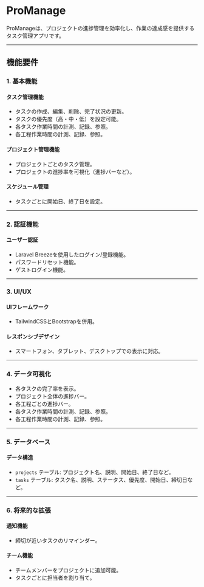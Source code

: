 # ProManage

ProManageは、プロジェクトの進捗管理を効率化し、作業の達成感を提供するタスク管理アプリです。

---

## 機能要件

### 1. 基本機能

#### タスク管理機能
- タスクの作成、編集、削除、完了状況の更新。
- タスクの優先度（高・中・低）を設定可能。
- 各タスク作業時間の計測、記録、参照。
- 各工程作業時間の計測、記録、参照。

#### プロジェクト管理機能
- プロジェクトごとのタスク管理。
- プロジェクトの進捗率を可視化（進捗バーなど）。

#### スケジュール管理
- タスクごとに開始日、終了日を設定。

---

### 2. 認証機能

#### ユーザー認証
- Laravel Breezeを使用したログイン/登録機能。
- パスワードリセット機能。
- ゲストログイン機能。

---

### 3. UI/UX

#### UIフレームワーク
- TailwindCSSとBootstrapを併用。

#### レスポンシブデザイン
- スマートフォン、タブレット、デスクトップでの表示に対応。

---

### 4. データ可視化
- 各タスクの完了率を表示。
- プロジェクト全体の進捗バー。
- 各工程ごとの進捗バー。
- 各タスク作業時間の計測、記録、参照。
- 各工程作業時間の計測、記録、参照。

---

### 5. データベース

#### データ構造
- `projects` テーブル: プロジェクト名、説明、開始日、終了日など。
- `tasks` テーブル: タスク名、説明、ステータス、優先度、開始日、締切日など。

---

### 6. 将来的な拡張

#### 通知機能
- 締切が近いタスクのリマインダー。

#### チーム機能
- チームメンバーをプロジェクトに追加可能。
- タスクごとに担当者を割り当て。
